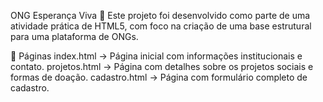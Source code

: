 ONG Esperança Viva 🌱
Este projeto foi desenvolvido como parte de uma atividade prática de HTML5, com foco na criação de uma base estrutural para uma plataforma de ONGs.

📄 Páginas
index.html → Página inicial com informações institucionais e contato.
projetos.html → Página com detalhes sobre os projetos sociais e formas de doação.
cadastro.html → Página com formulário completo de cadastro.
